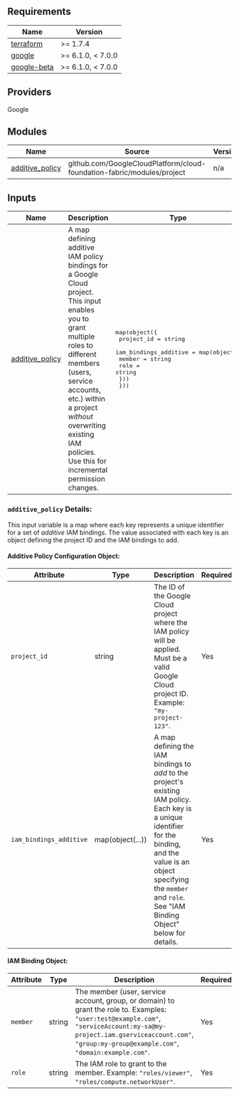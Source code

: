 ## Requirements

| Name | Version |
|------|---------|
| [terraform](#requirement_terraform) | >= 1.7.4 |
| [google](#requirement_google) | >= 6.1.0, < 7.0.0 |
| [google-beta](#requirement\_google-beta) | >= 6.1.0, < 7.0.0 |

## Providers

Google

## Modules

| Name | Source | Version |
|------|--------|---------|
| [additive\_policy](main.tf#L1) | github.com/GoogleCloudPlatform/cloud-foundation-fabric/modules/project | n/a |

## Inputs

| Name | Description | Type | Default | Required |
|------|-------------|------|---------|:--------:|
| [additive\_policy](#input_additive_policy) | A map defining additive IAM policy bindings for a Google Cloud project.  This input enables you to grant multiple roles to different members (users, service accounts, etc.) within a project *without* overwriting existing IAM policies. Use this for incremental permission changes. | <pre>map(object({<br/>    project_id = string<br/>    iam_bindings_additive = map(object({<br/>      member = string<br/>      role   = string<br/>    }))<br/>  }))</pre> | `null` | yes |

<a name="input_additive_policy"></a>

### `additive_policy` Details:

This input variable is a map where each key represents a unique identifier for a set of *additive* IAM bindings. The value associated with each key is an object defining the project ID and the IAM bindings to add.

#### Additive Policy Configuration Object:

| Attribute        | Type     | Description                                                                                                                                                                                                                  | Required | Default |
|------------------|----------|------------------------------------------------------------------------------------------------------------------------------------------------------------------------------------------------------------------------------|----------|---------|
| `project_id`     | string   | The ID of the Google Cloud project where the IAM policy will be applied. Must be a valid Google Cloud project ID. Example: `"my-project-123"`.                                                                         | Yes      |         |
| `iam_bindings_additive` | map(object(...)) | A map defining the IAM bindings to *add* to the project's existing IAM policy. Each key is a unique identifier for the binding, and the value is an object specifying the `member` and `role`. See "IAM Binding Object" below for details. | Yes      |         |

#### IAM Binding Object:

| Attribute  | Type   | Description                                                                                                                                                                       | Required | Default |
|------------|--------|-----------------------------------------------------------------------------------------------------------------------------------------------------------------------------------|----------|---------|
| `member`   | string | The member (user, service account, group, or domain) to grant the role to. Examples: `"user:test@example.com"`, `"serviceAccount:my-sa@my-project.iam.gserviceaccount.com"`, `"group:my-group@example.com"`, `"domain:example.com"`. | Yes      |         |
| `role`     | string | The IAM role to grant to the member. Example: `"roles/viewer"`, `"roles/compute.networkUser"`.                                                                                     | Yes      |         |
